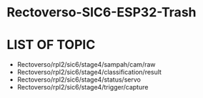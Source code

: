 # Rectoverso-SIC6-ESP32-Trash

# LIST OF TOPIC

- Rectoverso/rpl2/sic6/stage4/sampah/cam/raw
- Rectoverso/rpl2/sic6/stage4/classification/result
- Rectoverso/rpl2/sic6/stage4/status/servo
- Rectoverso/rpl2/sic6/stage4/trigger/capture
